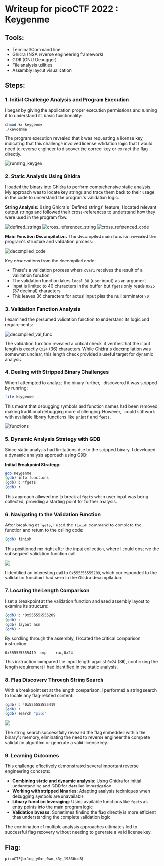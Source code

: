 # Writeup for picoCTF 2022 : Keygenme

## Tools:
- Terminal/Command line
- Ghidra (NSA reverse engineering framework)
- GDB (GNU Debugger)
- File analysis utilities
- Assembly layout visualization

## Steps:

### 1. Initial Challenge Analysis and Program Execution
I began by giving the application proper execution permissions and running it to understand its basic functionality:

```bash
chmod +x keygenme
./keygenme
```

The program execution revealed that it was requesting a license key, indicating that this challenge involved license validation logic that I would need to reverse engineer to discover the correct key or extract the flag directly.

![running_keygen](workfolder/executing_keygen.png)

### 2. Static Analysis Using Ghidra
I loaded the binary into Ghidra to perform comprehensive static analysis. My approach was to locate key strings and trace them back to their usage in the code to understand the program's validation logic.

**String Analysis:**
Using Ghidra's 'Defined strings' feature, I located relevant output strings and followed their cross-references to understand how they were used in the program flow.

![defined_strings](workfolder/defined_strings.png)
![cross_referenced_string](workfolder/cross_reference_string.png)
![cross_referenced_code](workfolder/cross_referenced_code.png)

**Main Function Decompilation:**
The decompiled main function revealed the program's structure and validation process:

![decompiled_code](workfolder/decompiled_code.png)

Key observations from the decompiled code:
- There's a validation process where `cVar1` receives the result of a validation function
- The validation function takes `local_38` (user input) as an argument
- Input is limited to 40 characters in the buffer, but `fgets` only reads `0x25` (37 decimal) characters
- This leaves 36 characters for actual input plus the null terminator `\0`

### 3. Validation Function Analysis
I examined the presumed validation function to understand its logic and requirements:

![decompiled_val_func](workfolder/decompiled_validation_func.png)

The validation function revealed a critical check: it verifies that the input length is exactly `0x24` (36) characters. While Ghidra's decompilation was somewhat unclear, this length check provided a useful target for dynamic analysis.

### 4. Dealing with Stripped Binary Challenges
When I attempted to analyze the binary further, I discovered it was stripped by running:

```bash
file keygenme
```

This meant that debugging symbols and function names had been removed, making traditional debugging more challenging. However, I could still work with available library functions like `printf` and `fgets`.

![functions](workfolder/info_functions.png)

### 5. Dynamic Analysis Strategy with GDB
Since static analysis had limitations due to the stripped binary, I developed a dynamic analysis approach using GDB:

**Initial Breakpoint Strategy:**
```bash
gdb keygenme
(gdb) info functions
(gdb) b *fgets
(gdb) r
```

This approach allowed me to break at `fgets` when user input was being collected, providing a starting point for further analysis.

### 6. Navigating to the Validation Function
After breaking at `fgets`, I used the `finish` command to complete the function and return to the calling code:

```bash
(gdb) finish
```

This positioned me right after the input collection, where I could observe the subsequent validation function call.

![](workfolder/after_finish.png)

I identified an interesting call to `0x555555555209`, which corresponded to the validation function I had seen in the Ghidra decompilation.

### 7. Locating the Length Comparison
I set a breakpoint at the validation function and used assembly layout to examine its structure:

```bash
(gdb) b *0x555555555209
(gdb) c
(gdb) layout asm
(gdb) n
```

By scrolling through the assembly, I located the critical comparison instruction:
```assembly
0x555555555419  cmp    rax,0x24
```

This instruction compared the input length against `0x24` (36), confirming the length requirement I had identified in the static analysis.

### 8. Flag Discovery Through String Search
With a breakpoint set at the length comparison, I performed a string search to locate any flag-related content:

```bash
(gdb) b *0x555555555419
(gdb) c
(gdb) search "pico"
```

![](workfolder/flag.png)

The string search successfully revealed the flag embedded within the binary's memory, eliminating the need to reverse engineer the complete validation algorithm or generate a valid license key.

### 9. Learning Outcomes
This challenge effectively demonstrated several important reverse engineering concepts:
- **Combining static and dynamic analysis**: Using Ghidra for initial understanding and GDB for detailed investigation
- **Working with stripped binaries**: Adapting analysis techniques when debugging symbols are unavailable
- **Library function leveraging**: Using available functions like `fgets` as entry points into the main program logic
- **Validation bypass**: Sometimes finding the flag directly is more efficient than understanding the complete validation logic

The combination of multiple analysis approaches ultimately led to successful flag recovery without needing to generate a valid license key.

## Flag:
```picoCTF{br1ng_y0ur_0wn_k3y_19836cd8}```
